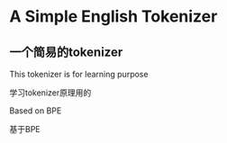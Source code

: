 # A Simple English Tokenizer
## 一个简易的tokenizer

This tokenizer is for learning purpose

学习tokenizer原理用的

Based on BPE

基于BPE
